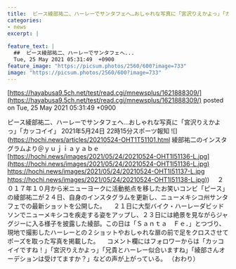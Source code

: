 ```yaml
---
title:  ピース綾部祐二、ハーレーでサンタフェへ…おしゃれな写真に「宮沢りえかよっ」「カッコイイ」  
categories:
- news
excerpt: |
  
feature_text: |
  ##  ピース綾部祐二、ハーレーでサンタフェへ...
  Tue, 25 May 2021 05:31:49  +0900
feature_image: "https://picsum.photos/2560/600?image=733"
image: "https://picsum.photos/2560/600?image=733"
---
```


[https://hayabusa9.5ch.net/test/read.cgi/mnewsplus/1621888309/](https://hayabusa9.5ch.net/test/read.cgi/mnewsplus/1621888309/)
posted on Tue, 25 May 2021 05:31:49  +0900

<!--more-->

ピース綾部祐二、ハーレーでサンタフェへ…おしゃれな写真に「宮沢りえかよっ」「カッコイイ」 2021年5月24日 22時15分スポーツ報知 ![](https://hochi.news/articles/20210524-OHT1T51101.html 綾部祐二のインスタグラムより＠ｙｕｊｉａｙａｂｅ [https://hochi.news/images/2021/05/24/20210524-OHT1I51136-L.jpg](https://hochi.news/images/2021/05/24/20210524-OHT1I51136-L.jpg) https://hochi.news/images/2021/05/24/20210524-OHT1I51137-L.jpg [https://hochi.news/images/2021/05/24/20210524-OHT1I51138-L.jpg)](https://hochi.news/images/2021/05/24/20210524-OHT1I51138-L.jpg)) 　２０１７年１０月から米ニューヨークに活動拠点を移したお笑いコンビ「ピース」の綾部祐二が２４日、自身のインスタグラムを更新し、ニューメキシコ州サンタフェでの最新ショットを公開した。 　２１日に大型バイク・ハーレーダビッドソンでニューメキシコを疾走する姿をアップし、２３日には絶景を見ながらジャグジーに入る様子を披露した綾部。この日は「Ｓａｎｔａ　Ｆｅ．」とつづり、現地で撮影したハーレーとの２ショットやおしゃれな扉の前で足をクロスさせてポーズを取った写真を掲載した。 　コメント欄にはフォロワーからは「カッコイイですね！」「宮沢りえかよっ」「兄貴とハーレー似合いますね」「綾部さんオーデションは受けてますか？」などの声が上がっている。 （おわり）

